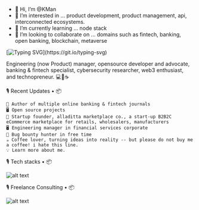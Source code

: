 - 👋 Hi, I’m @KMan
- 👀 I’m interested in ... product development, product management, api, interconnected ecosystems.
- 🌱 I’m currently learning ... node stack
- 💞️ I’m looking to collaborate on ... domains such as fintech, banking, open banking, blockchain, metaverse

[![Typing SVG](https://readme-typing-svg.demolab.com?font=Fira+Code&pause=1000&color=F7D073&width=435&lines=Engineering+(now+Product)+Lead;Opensource+developer+and+advocate;Banking+%26+fintech+specialist;Cybersecurity+researcher;Web3+enthusiast;Technopreneur.)](https://git.io/typing-svg)

<!---
KMan/KMan is a ✨ special ✨ repository because its `README.md` (this file) appears on your GitHub profile.
You can click the Preview link to take a look at your changes.
--->

Engineering (now Product) manager, opensource developer and advocate, banking & fintech specialist, cybersecurity researcher, web3 enthusiast, and technopreneur. 💻💖☕

🎙 Recent Updates • 📦 

    💝 Author of multiple online banking & fintech journals
    🖥️ Open source projects 
    💼 Startup founder, alladitta marketplace co., a start-up B2B2C eCommerce marketplace for retails, wholesalers, manufacturers
    🖥️ Engineering manager in financial services corporate
    🔏 Bug bounty hunter in free time
    ☕ Coffee lover, turning ideas into reality -- but please do not buy me a coffee! i hate this line.
    💡 Learn more about me.



🎙 Tech stacks • 📦 

![alt text](https://camo.githubusercontent.com/65dd1c779bffe12be7926c32f1ce97c2296d08833cef0a1d4ca2e5b7cf2f15cf/68747470733a2f2f736b696c6c69636f6e732e6465762f69636f6e733f693d68746d6c2c6373732c736173732c6a732c74732c7068702c776f726470726573732c6e6f64656a732c7675652c72656163742c6d6f6e676f64622c6d7973716c2c70792c76696d2c646f636b65722c6b756265726e657465732c6d642c6769742c6669676d612c626173682c636c6f7564666c6172652c6a71756572792c6e67696e782c7673636f6465267468656d653d6c69676874)



🎙 Freelance Consulting • 📦 

![alt text](https://bs-uploads.toptal.io/blackfish-uploads/uploaded_file/file/173824/image-1580243128243-b6df35fac3e5bed02385cb5496a7effa.png?format=1000w)











